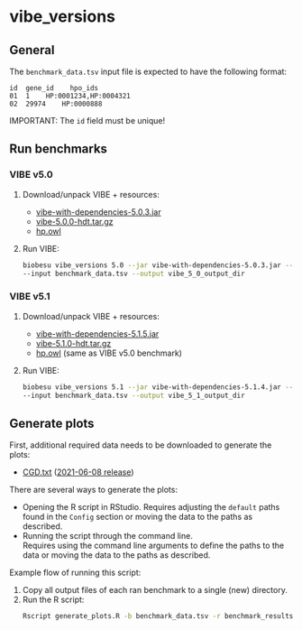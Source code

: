 # vibe_versions
## General
The `benchmark_data.tsv` input file is expected to have the following format:
```
id  gene_id    hpo_ids
01  1    HP:0001234,HP:0004321
02  29974    HP:0000888
```

IMPORTANT: The `id` field must be unique!

## Run benchmarks
### VIBE v5.0

1. Download/unpack VIBE + resources:
    - [vibe-with-dependencies-5.0.3.jar](https://github.com/molgenis/vibe/releases/download/vibe-5.0.3/vibe-with-dependencies-5.0.3.jar)
    - [vibe-5.0.0-hdt.tar.gz](https://downloads.molgeniscloud.org/downloads/vibe/vibe-5.0.0-hdt.tar.gz)
    - [hp.owl](http://purl.obolibrary.org/obo/hp/releases/2018-03-08/hp.owl)

2. Run VIBE:
   ```bash
   biobesu vibe_versions 5.0 --jar vibe-with-dependencies-5.0.3.jar --hdt vibe-5.0.0-hdt/vibe-5.0.0.hdt --hpo hp.owl \
   --input benchmark_data.tsv --output vibe_5_0_output_dir
   ```

### VIBE v5.1

1. Download/unpack VIBE + resources:
    - [vibe-with-dependencies-5.1.5.jar](https://github.com/molgenis/vibe/releases/download/vibe-5.1.5/vibe-with-dependencies-5.1.5.jar)
    - [vibe-5.1.0-hdt.tar.gz](https://downloads.molgeniscloud.org/downloads/vibe/vibe-5.1.0-hdt.tar.gz)
    - [hp.owl](http://purl.obolibrary.org/obo/hp/releases/2018-03-08/hp.owl) (same as VIBE v5.0 benchmark)

2. Run VIBE:
   ```bash
   biobesu vibe_versions 5.1 --jar vibe-with-dependencies-5.1.4.jar --hdt vibe-5.1.0-hdt/vibe-5.1.0.hdt --hpo hp.owl \
   --input benchmark_data.tsv --output vibe_5_1_output_dir
   ```

## Generate plots
First, additional required data needs to be downloaded to generate the plots:
- [CGD.txt](https://research.nhgri.nih.gov/CGD/download/) ([2021-06-08 release](https://downloads.molgeniscloud.org/downloads/biobesu/CGD_2021-06-08.txt))

There are several ways to generate the plots:
- Opening the R script in RStudio. 
  Requires adjusting the `default` paths found in the `Config` section or moving the data to the paths as described.  
- Running the script through the command line.  
  Requires using the command line arguments to define the paths to the data or moving the data to the paths as described.

Example flow of running this script:
1. Copy all output files of each ran benchmark to a single (new) directory.
2. Run the R script:
    ```bash
    Rscript generate_plots.R -b benchmark_data.tsv -r benchmark_results/ -c CGD_2021-06-08.txt -o ./plots/
    ```